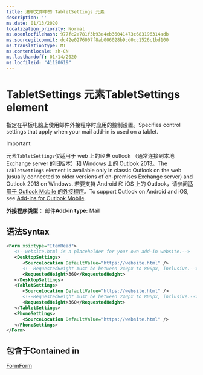 ```yaml
---
title: 清单文件中的 TabletSettings 元素
description: ''
ms.date: 01/13/2020
localization_priority: Normal
ms.openlocfilehash: 977fc2a781f3b93e4eb36041473c683196314adb
ms.sourcegitcommit: dc42e0276007f8ab006028b9cd0cc1526c1bd100
ms.translationtype: MT
ms.contentlocale: zh-CN
ms.lasthandoff: 01/14/2020
ms.locfileid: "41120619"
---
```

# <a name="tabletsettings-element"></a><span data-ttu-id="445e7-102">TabletSettings 元素</span><span class="sxs-lookup"><span data-stu-id="445e7-102">TabletSettings element</span></span>

<span data-ttu-id="445e7-103">指定在平板电脑上使用邮件外接程序时应用的控制设置。</span><span class="sxs-lookup"><span data-stu-id="445e7-103">Specifies control settings that apply when your mail add-in is used on a tablet.</span></span>

> [!IMPORTANT]
> <span data-ttu-id="445e7-104">元素`TabletSettings`仅适用于 web 上的经典 outlook （通常连接到本地 Exchange server 的旧版本）和 Windows 上的 Outlook 2013。</span><span class="sxs-lookup"><span data-stu-id="445e7-104">The `TabletSettings` element is available only in classic Outlook on the web (usually connected to older versions of on-premises Exchange server) and Outlook 2013 on Windows.</span></span> <span data-ttu-id="445e7-105">若要支持 Android 和 iOS 上的 Outlook，请参阅[适用于 Outlook Mobile 的外接程序](/outlook/add-ins/outlook-mobile-addins)。</span><span class="sxs-lookup"><span data-stu-id="445e7-105">To support Outlook on Android and iOS, see [Add-ins for Outlook Mobile](/outlook/add-ins/outlook-mobile-addins).</span></span>

<span data-ttu-id="445e7-106">**外接程序类型：** 邮件</span><span class="sxs-lookup"><span data-stu-id="445e7-106">**Add-in type:** Mail</span></span>

## <a name="syntax"></a><span data-ttu-id="445e7-107">语法</span><span class="sxs-lookup"><span data-stu-id="445e7-107">Syntax</span></span>

```XML
<Form xsi:type="ItemRead">
   <!--website.html is a placeholder for your own add-in website.-->
   <DesktopSettings>
      <SourceLocation DefaultValue="https://website.html" />
      <!--RequestedHeight must be between 240px to 800px, inclusive.-->
      <RequestedHeight>360</RequestedHeight>
   </DesktopSettings>
   <TabletSettings>
      <SourceLocation DefaultValue="https://website.html" />
      <!--RequestedHeight must be between 240px to 800px, inclusive.-->
      <RequestedHeight>360</RequestedHeight>
   </TabletSettings>
   <PhoneSettings>
      <SourceLocation DefaultValue="https://website.html" />
   </PhoneSettings>
</Form>
```

## <a name="contained-in"></a><span data-ttu-id="445e7-108">包含于</span><span class="sxs-lookup"><span data-stu-id="445e7-108">Contained in</span></span>

[<span data-ttu-id="445e7-109">Form</span><span class="sxs-lookup"><span data-stu-id="445e7-109">Form</span></span>](form.md)

